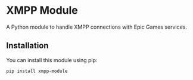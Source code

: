 # XMPP Module

A Python module to handle XMPP connections with Epic Games services.

## Installation

You can install this module using pip:

```bash
pip install xmpp-module
